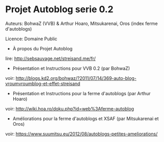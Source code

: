 Projet Autoblog serie 0.2
==============

Auteurs: BohwaZ (VVB) & Arthur Hoaro, Mitsukarenai, Oros (index ferme d'autoblogs)

Licence: Domaine Public

- À propos du Projet Autoblog

lire: http://sebsauvage.net/streisand.me/fr/

- Présentation et Instructions pour VVB 0.2 (par BohwaZ)

voir: http://blogs.kd2.org/bohwaz/?2011/07/14/369-auto-blog-vroumvroumblog-et-effet-streisand

- Présentation et Instructions pour la ferme d'autoblogs (par Arthur Hoaro)

voir: http://wiki.hoa.ro/doku.php?id=web%3Aferme-autoblog

- Améliorations pour la ferme d'autoblogs et XSAF (par Mitsukarenai et Oros)

voir: https://www.suumitsu.eu/2012/08/autoblogs-petites-ameliorations/
